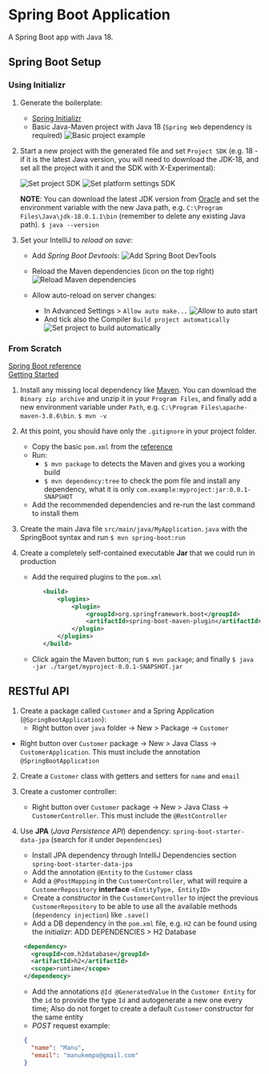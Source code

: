 # Spring Boot Application
A Spring Boot app with Java 18.

## Spring Boot Setup
### Using Initializr
1. Generate the boilerplate:
   - [Spring Initializr](https://start.spring.io/)
   - Basic Java-Maven project with Java 18 (`Spring Web` dependency is required)
   ![Basic project example](assets/spring-boot-example.png)


2. Start a new project with the generated file and set `Project SDK` (e.g. 18 - if it is the latest Java version, 
you will need to download the JDK-18, and set all the project with it and the SDK with X-Experimental):

   ![Set project SDK](assets/set-project-sdk-001.png)
   ![Set platform settings SDK](assets/set-project-sdk-002.png)

    **NOTE**: You can download the latest JDK version from [Oracle](https://www.oracle.com/java/technologies/downloads/#jdk18-windows)
    and set the environment variable with the new Java path, e.g. `C:\Program Files\Java\jdk-18.0.1.1\bin` (remember to 
    delete any existing Java path). `$ java --version`

3. Set your IntelliJ to _reload on save_:

   - Add _Spring Boot Devtools_:
   ![Add Spring Boot DevTools](assets/spring-boot-devtools.png)
   
   - Reload the Maven dependencies (icon on the top right)
   ![Reload Maven dependencies](assets/reload-maven-dependencies.png)
   
   - Allow auto-reload on server changes:
     - In Advanced Settings > `Allow auto make...`
     ![Allow to auto start](assets/auto-reload-setting001.png)
     - And tick also the Compiler `Build project automatically`
     ![Set project to build automatically](assets/auto-reload-setting002.png)

### From Scratch
[Spring Boot reference](https://docs.spring.io/spring-boot/docs/current/reference/html/) \
[Getting Started](https://docs.spring.io/spring-boot/docs/current/reference/html/getting-started.html#getting-started)

1. Install any missing local dependency like [Maven](https://maven.apache.org/download.cgi). You can download the 
`Binary zip archive` and unzip it in your `Program Files`, and finally add a new environment variable under `Path`, 
e.g. `C:\Program Files\apache-maven-3.8.6\bin`. `$ mvn -v`

2. At this point, you should have only the `.gitignore` in your project folder. 
   - Copy the basic `pom.xml` from the [reference](https://docs.spring.io/spring-boot/docs/current/reference/html/getting-started.html#getting-started.first-application.pom)
   - Run: 
     - `$ mvn package` to detects the Maven and gives you a working build 
     - `$ mvn dependency:tree` to check the pom file and install any dependency, what it is only `com.example:myproject:jar:0.0.1-SNAPSHOT`
   - Add the recommended dependencies and re-run the last command to install them

3. Create the main Java file `src/main/java/MyApplication.java` with the SpringBoot syntax and run `$ mvn spring-boot:run`

4. Create a completely self-contained executable **Jar** that we could run in production
   - Add the required plugins to the `pom.xml`
       ```xml
          <build>
              <plugins>
                  <plugin>
                      <groupId>org.springframework.boot</groupId>
                      <artifactId>spring-boot-maven-plugin</artifactId>
                  </plugin>
              </plugins>
          </build>
       ```
   - Click again the Maven button; run `$ mvn package`; and finally `$ java -jar ./target/myproject-0.0.1-SNAPSHOT.jar`

## RESTful API
1. Create a package called `Customer` and a Spring Application (`@SpringBootApplication`): 
   - Right button over `java` folder -> New > Package -> `Customer`
- Right button over `Customer` package ->  New > Java Class -> `CustomerApplication`. This must include the annotation 
`@SpringBootApplication`

2. Create a `Customer` class with getters and setters for `name` and `email`

3. Create a customer controller:
   - Right button over `Customer` package ->  New > Java Class -> `CustomerController`. This must include the `@RestController`

4. Use **JPA** (_Java Persistence API_) dependency: `spring-boot-starter-data-jpa` (search for it under `Dependencies`)
    - Install JPA dependency through IntelliJ Dependencies section `spring-boot-starter-data-jpa`
    - Add the annotation `@Entity` to the `Customer` class
    - Add a `@PostMapping` in the `CustomerController`, what will require a `CustomerRepository` **interface** `<EntityType, EntityID>`
    - Create a _constructor_ in the `CustomerController` to inject the previous `CustomerRepository` to be able to use 
    all the available methods (`dependency injection`) like `.save()`
    - Add a DB dependency in the `pom.xml` file, e.g. `H2` can be found using the _initializr_: ADD DEPENDENCIES > H2 Database
   ```xml
    <dependency>
      <groupId>com.h2database</groupId>
      <artifactId>h2</artifactId>
      <scope>runtime</scope>
    </dependency> 
   ```
   - Add the annotations `@Id @GeneratedValue` in the `Customer Entity` for the `id` to provide the type `Id` and autogenerate 
   a new one every time; Also do not forget to create a default `Customer` constructor for the same entity
   - _POST_ request example:
   ```json
    {
      "name": "Manu",
      "email": "manukempo@gmail.com"
    }
    ```